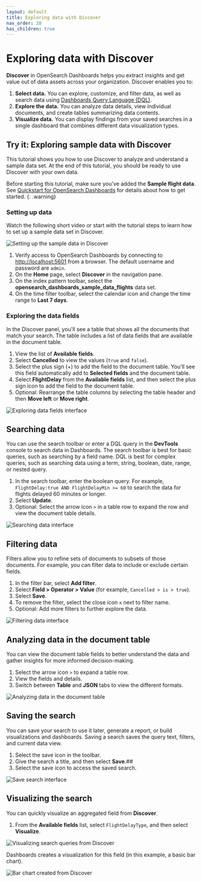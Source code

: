 ```yaml
---
layout: default
title: Exploring data with Discover
nav_order: 20
has_children: true
---
```


# Exploring data with Discover 

**Discover** in OpenSearch Dashboards helps you extract insights and get value out of data assets across your organization. Discover enables you to:

1. **Select data.** You can explore, customize, and filter data, as well as search data using [Dashboards Query Language (DQL)]({{site.url}}{{site.baseurl}}/dashboards/dql/).
1. **Explore the data.** You can analyze data details, view individual documents, and create tables summarizing data contents.
1. **Visualize data.** You can display findings from your saved searches in a single dashboard that combines different data visualization types.

## Try it: Exploring sample data with Discover

This tutorial shows you how to use Discover to analyze and understand a sample data set. At the end of this tutorial, you should be ready to use Discover with your own data.

Before starting this tutorial, make sure you've added the **Sample flight data**. See [Quickstart for OpenSearch Dashboards]({{site.url}}{{site.baseurl}}/dashboards/quickstart/) for details about how to get started.
{: .warning}
### Setting up data

Watch the following short video or start with the tutorial steps to learn how to set up a sample data set in Discover.

![Setting up the sample data in Discover]({{site.url}}{{site.baseurl}}/images/discover-setting-up-data.gif)

1. Verify access to OpenSearch Dashboards by connecting to [http://localhost:5601](http://localhost:5601) from a browser. The default username and password are `admin`. 
1. On the **Home** page, select **Discover** in the navigation pane.
1. On the index pattern toolbar, select the **opensearch_dashboards_sample_data_flights** data set.
1. On the time filter toolbar, select the calendar icon and change the time range to **Last 7 days**.

### Exploring the data fields

In the Discover panel, you'll see a table that shows all the documents that match your search. The table includes a list of data fields that are available in the document table.

1. View the list of **Available fields**.
1. Select **Cancelled** to view the values (`true` and `false`).
1. Select the plus sign (+) to add the field to the document table. You'll see this field automatically add to **Selected fields** and the document table.  
1. Select **FlightDelay** from the **Available fields** list, and then select the plus sign icon to add the field to the document table.
1. Optional: Rearrange the table columns by selecting the table header and then **Move left** or **Move right**.

![Exploring data fields interface]({{site.url}}{{site.baseurl}}/images/discover-data-fields.png)

## Searching data

You can use the search toolbar or enter a DQL query in the **DevTools** console to search data in Dashboards. The search toolbar is best for basic queries, such as searching by a field name. DQL is best for complex queries, such as searching data using a term, string, boolean, date, range, or nested query.

1. In the search toolbar, enter the boolean query. For example, `FlightDelay:true AND FlightDelayMin >= 60` to search the data for flights delayed 60 minutes or longer.
1. Select **Update**.
1. Optional: Select the arrow icon `>` in a table row to expand the row and view the document table details.

![Searching data interface]({{site.url}}{{site.baseurl}}/images/discover-search.png)

## Filtering data

Filters allow you to refine sets of documents to subsets of those documents. For example, you can filter data to include or exclude certain fields.

1. In the filter bar, select **Add filter**.
1. Select **Field > Operator > Value** (for example, `Cancelled > is > true`).
1. Select **Save**.
1. To remove the filter, select the close icon `x` next to filter name.
1. Optional: Add more filters to further explore the data.  

![Filtering data interface]({{site.url}}{{site.baseurl}}/images/discover-filter.png)

## Analyzing data in the document table

You can view the document table fields to better understand the data and gather insights for more informed decision-making. 

1. Select the arrow icon `>` to expand a table row.
1. View the fields and details.
1. Switch between **Table** and **JSON** tabs to view the different formats.  

![Analyzing data in the document table]({{site.url}}{{site.baseurl}}/images/discover-analyze.png)

## Saving the search

You can save your search to use it later, generate a report, or build visualizations and dashboards. Saving a search saves the query text, filters, and current data view.  

1. Select the save icon in the toolbar. 
1. Give the search a title, and then select **Save**.## 
1. Select the save icon to access the saved search. 

![Save search interface]({{site.url}}{{site.baseurl}}/images/discover-save.png)

## Visualizing the search

You can quickly visualize an aggregated field from **Discover**.

1. From the **Available fields** list, select `FlightDelayType`, and then select **Visualize**.

![Visualizing search queries from Discover]({{site.url}}{{site.baseurl}}/images/discover-visualize.png)

Dashboards creates a visualization for this field (in this example, a basic bar chart).

![Bar chart created from Discover]({{site.url}}{{site.baseurl}}/images/discover-visualize-2.png)
